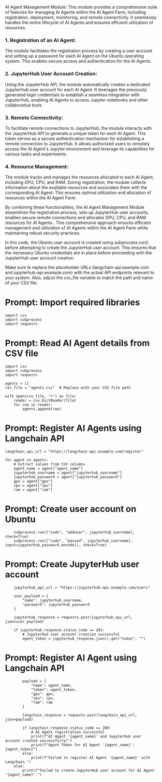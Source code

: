 AI Agent Management Module: This module provides a comprehensive suite of features for managing AI Agents within the AI Agent Farm, including registration, deployment, monitoring, and remote connectivity. It seamlessly handles the entire lifecycle of AI Agents and ensures efficient utilization of resources.

### 1. Registration of an AI Agent:
The module facilitates the registration process by creating a user account and setting up a password for each AI Agent on the Ubuntu operating system. This enables secure access and authentication for the AI Agents.

### 2. JupyterHub User Account Creation:
Using the JupyterHub API, the module automatically creates a dedicated JupyterHub user account for each AI Agent. It leverages the previously generated login credentials to establish a seamless integration with JupyterHub, enabling AI Agents to access Jupyter notebooks and other collaborative tools.

### 3. Remote Connectivity:
To facilitate remote connections to JupyterHub, the module interacts with the JupyterHub API to generate a unique token for each AI Agent. This token serves as a secure authentication mechanism for establishing a remote connection to JupyterHub. It allows authorized users to remotely access the AI Agent's Jupyter environment and leverage its capabilities for various tasks and experiments.

### 4. Resource Management:
The module tracks and manages the resources allocated to each AI Agent, including GPU, CPU, and RAM. During registration, the module collects information about the available resources and associates them with the corresponding AI Agent. This ensures optimal utilization and allocation of resources within the AI Agent Farm.

By combining these functionalities, the AI Agent Management Module streamlines the registration process, sets up JupyterHub user accounts, enables secure remote connections and allocates GPU, CPU, and RAM resources for AI Agents . This comprehensive approach ensures efficient management and utilization of AI Agents within the AI Agent Farm while maintaining robust security practices.


In this  code, the Ubuntu user account is created using subprocess.run() before attempting to create the JupyterHub user account. This ensures that the necessary Ubuntu credentials are in place before proceeding with the JupyterHub user account creation.

Make sure to replace the placeholder URLs (langchain-api.example.com and jupyterhub-api.example.com) with the actual API endpoints relevant to your system. Also, adjust the csv_file variable to match the path and name of your CSV file.


# Prompt: Import required libraries
```
import csv
import subprocess
import requests
```
# Prompt: Read AI Agent details from CSV file
```
import csv
import subprocess
import requests

agents = []
csv_file = "agents.csv"  # Replace with your CSV file path

with open(csv_file, "r") as file:
    reader = csv.DictReader(file)
    for row in reader:
        agents.append(row)
```
# Prompt: Register AI Agents using Langchain API

```
langchain_api_url = "https://langchain-api.example.com/register"

for agent in agents:
    # Extract values from CSV columns
    agent_name = agent["agent_name"]
    jupyterhub_username = agent["jupyterhub_username"]
    jupyterhub_password = agent["jupyterhub_password"]
    gpu = agent["gpu"]
    cpu = agent["cpu"]
    ram = agent["ram"]
```
# Prompt: Create user account on Ubuntu

```
    subprocess.run(["sudo", "adduser", jupyterhub_username], check=True)
    subprocess.run(["sudo", "passwd", jupyterhub_username], input=jupyterhub_password.encode(), check=True)
```

# Prompt: Create JupyterHub user account

```
    jupyterhub_api_url = "https://jupyterhub-api.example.com/users"

    user_payload = {
        "name": jupyterhub_username,
        "password": jupyterhub_password
    }

    jupyterhub_response = requests.post(jupyterhub_api_url, json=user_payload)

    if jupyterhub_response.status_code == 201:
        # JupyterHub user account creation successful
        agent_token = jupyterhub_response.json().get("token", "")

```
# Prompt: Register AI Agent using Langchain API

```
        payload = {
            "name": agent_name,
            "token": agent_token,
            "gpu": gpu,
            "cpu": cpu,
            "ram": ram
        }

        langchain_response = requests.post(langchain_api_url, json=payload)

        if langchain_response.status_code == 200:
            # AI Agent registration successful
            print(f"AI Agent '{agent_name}' and JupyterHub user account created successfully!")
            print(f"Agent Token for AI Agent '{agent_name}': {agent_token}")
        else:
            print(f"Failed to register AI Agent '{agent_name}' with Langchain.")
    else:
        print(f"Failed to create JupyterHub user account for AI Agent '{agent_name}'.")
```


